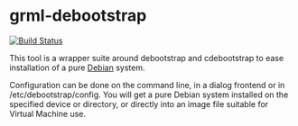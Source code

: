 grml-debootstrap
================

[![Build Status](https://travis-ci.org/grml/grml-debootstrap.svg?branch=master)](https://travis-ci.org/grml/grml-debootstrap)

This tool is a wrapper suite around debootstrap and cdebootstrap
to ease installation of a pure [Debian](https://debian.org/) system.

Configuration can be done on the command line, in a dialog frontend
or in /etc/debootstrap/config. You will get a pure Debian system
installed on the specified device or directory, or directly into
an image file suitable for Virtual Machine use.
